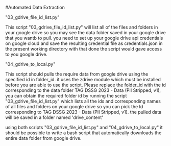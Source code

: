 #Automated Data Extraction

"03_gdrive_file_id_list.py"

This script "03_gdrive_file_id_list.py" will list all of the files and folders in your google drive so you may see the data folder saved in your google drive that you wantb to pull. you need to set up your google drive api credentials on google cloud and save the
resulting credential file as credentials.json in the present working directory with that done the script would gave access to you google drive.



"04_gdrive_to_local.py"


This script should pulls the require data from google drive using the specified
id in folder_id. it uses the zdrive module which must be installed before you are able to use the script. Please replace the folder_id with the id corresponding to the data folder TAG DSSG 2023 - Data (PII Stripped, v1), you can obtain the required folder id by running the script "03_gdrive_file_id_list.py" which lists all the ids and corresponding names of all files and folders on your google drive so you can pick the Id corresponding
to TAG DSSG 2023 - Data (PII Stripped, v1). the pulled data will be saved in a folder named 'drive_content'


using both scripts "03_gdrive_file_id_list.py" and "04_gdrive_to_local.py" it should be possible to write a bash script that  automatically downloads the entire data folder from google drive.
